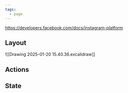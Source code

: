 ```yaml
---
tags:
  - page
---
```

https://developers.facebook.com/docs/instagram-platform

## Layout

![[Drawing 2025-01-20 15.40.36.excalidraw]]
## Actions


## State